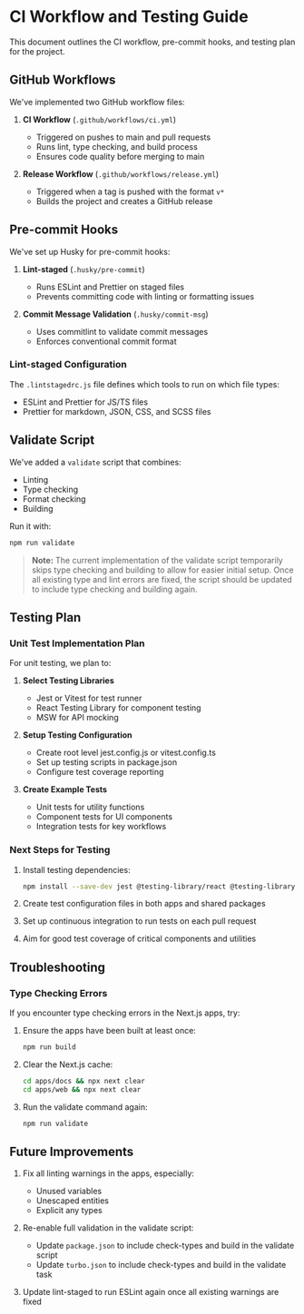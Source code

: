 # CI Workflow and Testing Guide

This document outlines the CI workflow, pre-commit hooks, and testing plan for the project.

## GitHub Workflows

We've implemented two GitHub workflow files:

1. **CI Workflow** (`.github/workflows/ci.yml`)

   - Triggered on pushes to main and pull requests
   - Runs lint, type checking, and build process
   - Ensures code quality before merging to main

2. **Release Workflow** (`.github/workflows/release.yml`)
   - Triggered when a tag is pushed with the format `v*`
   - Builds the project and creates a GitHub release

## Pre-commit Hooks

We've set up Husky for pre-commit hooks:

1. **Lint-staged** (`.husky/pre-commit`)

   - Runs ESLint and Prettier on staged files
   - Prevents committing code with linting or formatting issues

2. **Commit Message Validation** (`.husky/commit-msg`)
   - Uses commitlint to validate commit messages
   - Enforces conventional commit format

### Lint-staged Configuration

The `.lintstagedrc.js` file defines which tools to run on which file types:

- ESLint and Prettier for JS/TS files
- Prettier for markdown, JSON, CSS, and SCSS files

## Validate Script

We've added a `validate` script that combines:

- Linting
- Type checking
- Format checking
- Building

Run it with:

```bash
npm run validate
```

> **Note:** The current implementation of the validate script temporarily skips type checking and building to allow for easier initial setup. Once all existing type and lint errors are fixed, the script should be updated to include type checking and building again.

## Testing Plan

### Unit Test Implementation Plan

For unit testing, we plan to:

1. **Select Testing Libraries**

   - Jest or Vitest for test runner
   - React Testing Library for component testing
   - MSW for API mocking

2. **Setup Testing Configuration**

   - Create root level jest.config.js or vitest.config.ts
   - Set up testing scripts in package.json
   - Configure test coverage reporting

3. **Create Example Tests**
   - Unit tests for utility functions
   - Component tests for UI components
   - Integration tests for key workflows

### Next Steps for Testing

1. Install testing dependencies:

   ```bash
   npm install --save-dev jest @testing-library/react @testing-library/jest-dom
   ```

2. Create test configuration files in both apps and shared packages

3. Set up continuous integration to run tests on each pull request

4. Aim for good test coverage of critical components and utilities

## Troubleshooting

### Type Checking Errors

If you encounter type checking errors in the Next.js apps, try:

1. Ensure the apps have been built at least once:

   ```bash
   npm run build
   ```

2. Clear the Next.js cache:

   ```bash
   cd apps/docs && npx next clear
   cd apps/web && npx next clear
   ```

3. Run the validate command again:
   ```bash
   npm run validate
   ```

## Future Improvements

1. Fix all linting warnings in the apps, especially:

   - Unused variables
   - Unescaped entities
   - Explicit any types

2. Re-enable full validation in the validate script:

   - Update `package.json` to include check-types and build in the validate script
   - Update `turbo.json` to include check-types and build in the validate task

3. Update lint-staged to run ESLint again once all existing warnings are fixed
